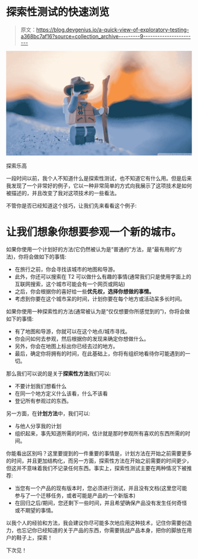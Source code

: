 # 探索性测试的快速浏览

> 原文：<https://blog.devgenius.io/a-quick-view-of-exploratory-testing-a368bc7af16?source=collection_archive---------9----------------------->

![](img/01aeeef5ccc197d7792a3114188222d3.png)

探索乐高

一段时间以前，我个人不知道什么是探索性测试，也不知道它有什么用。但是后来我发现了一个非常好的例子，它以一种非常简单的方式向我展示了这项技术是如何被描述的，并且改变了我对这项技术的一些看法。

不管你是否已经知道这个技巧，让我们先来看看这个例子:

# 让我们想象你想要参观一个新的城市。

如果你使用一个计划好的方法(它仍然被认为是“普通的”方法，是“最有用的”方法)，你将会做如下的事情:

*   在旅行之前，你会寻找该城市的地图和导游。
*   此外，你还可以搜索在 T2 可以做什么有趣的事情(通常我们只是使用字面上的互联网搜索，这个城市可能会有一个网页或网站)
*   之后，你会根据你的喜好给一些**优先权，选择你想做的事情。**
*   考虑到你要在这个城市呆的时间，计划你要在每个地方或活动呆多长时间。

如果你使用一种探索性的方法(通常被认为是“仅仅想要你所感觉到的”)，你将会做如下的事情:

*   有了地图和导游，你就可以在这个地点/城市寻找。
*   你会问如何去参观，然后根据你的发现来确定你想做什么。
*   另外，你会在地图上标出你已经去过的地方。
*   最后，确定你将拥有的时间，在此基础上，你将有组织地看待你可能遇到的一切。

那么我们可以说的是关于**探索性方法**我们可以:

*   不要计划我们想看什么
*   在同一个地方定义什么该看，什么不该看
*   登记所有参观过的东西。

另一方面，在**计划方法**中，我们可以:

*   与他人分享我的计划
*   组织起来，事先知道所需的时间，估计就是那时参观所有喜欢的东西所需的时间。

你能看出区别吗？这里要提到的一件重要的事情是，计划方法在开始之前需要更多的时间，并且更加结构化，而另一方面，探索性方法在开始之前需要的时间更少，但这并不意味着我们不记录任何东西。事实上，探索性测试主要在两种情况下被推荐:

*   当您有一个产品的现有版本时，您必须进行测试，并且没有文档(这里您可能参与了一个迁移任务，或者可能是产品的一个新版本)
*   在回归之后/期间，您还剩下一些时间，并且希望确保产品没有发生任何奇怪或不期望的事情。

以我个人的经验和方法，我会建议你尽可能多次地应用这种技术，记住你需要创造力，也忘记你已经知道的关于产品的东西，你需要挑战产品本身，把你的脚放在用户的鞋子上，探索！

下次见！